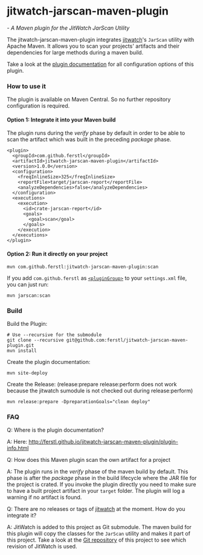 # jitwatch-jarscan-maven-plugin
*- A Maven plugin for the JitWatch JarScan Utility*

The jitwatch-jarscan-maven-plugin integrates [jitwatch](https://github.com/AdoptOpenJDK/jitwatch)'s `JarScan` utility with Apache Maven.
It allows you to scan your projects' artifacts and their dependencies for large methods during a maven build.

Take a look at the [plugin documentation](http://ferstl.github.io/jitwatch-jarscan-maven-plugin/plugin-info.html) for all configuration options of this plugin.

### How to use it

The plugin is available on Maven Central. So no further repository configuration is required.

#### Option 1: Integrate it into your Maven build
The plugin runs during the *verify* phase by default in order to be able to scan the artifact which was built in the preceding *package* phase.

    <plugin>
      <groupId>com.github.ferstl</groupId>
      <artifactId>jitwatch-jarscan-maven-plugin</artifactId>
      <version>1.0.0</version>
      <configuration>
        <freqInlineSize>325</freqInlineSize>
        <reportFile>target/jarscan-report</reportFile>
        <analyzeDependencies>false</analyzeDependencies>
      </configuration>
      <executions>
        <execution>
          <id>crate-jarscan-report</id>
          <goals>
            <goal>scan</goal>
          </goals>
        </execution>
      </executions>
    </plugin>

#### Option 2: Run it directly on your project

    mvn com.github.ferstl:jitwatch-jarscan-maven-plugin:scan
    
If you add `com.github.ferstl` as [`<pluginGroup>`](https://maven.apache.org/settings.html#Plugin_Groups) to your `settings.xml` file, you can just run:

    mvn jarscan:scan

### Build

Build the Plugin:

    # Use --recursive for the submodule
    git clone --recursive git@github.com:ferstl/jitwatch-jarscan-maven-plugin.git
    mvn install

Create the plugin documentation:

    mvn site-deploy
    
Create the Release:
(release:prepare release:perform does not work because the jitwatch sumodule is not checked out during release:perform)

    mvn release:prepare -DpreparationGoals="clean deploy"


### FAQ

Q: Where is the plugin documentation?

A: Here: http://ferstl.github.io/jitwatch-jarscan-maven-plugin/plugin-info.html

Q: How does this Maven plugin scan the own artifact for a project
 
A: The plugin runs in the *verify* phase of the maven build by default. This phase is after the *package* phase in the build lifecycle where the JAR file for the project is crated. If you invoke the plugin directly you need to make sure to have a built project artifact in your `target` folder. The plugin will log a warning if no artifact is found.
 
Q: There are no releases or tags of [jitwatch](https://github.com/AdoptOpenJDK/jitwatch) at the moment. How do you integrate it?
 
A: JitWatch is added to this project as Git submodule. The maven build for this plugin will copy the classes for the `JarScan` utility and makes it part of this project.
 Take a look at the [Git repository](https://github.com/ferstl/jitwatch-jarscan-maven-plugin) of this project to see which revision of JitWatch is used.
 
